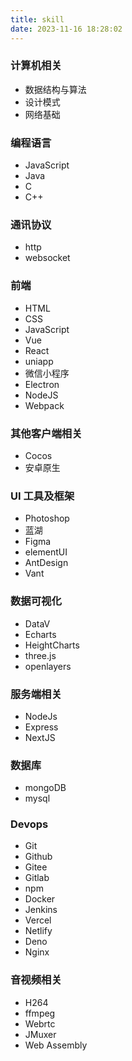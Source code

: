 ```yaml
---
title: skill
date: 2023-11-16 18:28:02
---
```


### 计算机相关

- 数据结构与算法
- 设计模式
- 网络基础

### 编程语言

- JavaScript
- Java
- C
- C++

### 通讯协议

- http
- websocket

### 前端

- HTML
- CSS
- JavaScript
- Vue
- React
- uniapp
- 微信小程序
- Electron
- NodeJS
- Webpack

### 其他客户端相关

- Cocos
- 安卓原生

### UI 工具及框架

- Photoshop
- 蓝湖
- Figma
- elementUI
- AntDesign
- Vant

### 数据可视化

- DataV
- Echarts
- HeightCharts
- three.js
- openlayers

### 服务端相关

- NodeJs
- Express
- NextJS

### 数据库

- mongoDB
- mysql

### Devops

- Git
- Github
- Gitee
- Gitlab
- npm
- Docker
- Jenkins
- Vercel
- Netlify
- Deno
- Nginx

### 音视频相关

- H264
- ffmpeg
- Webrtc
- JMuxer
- Web Assembly

